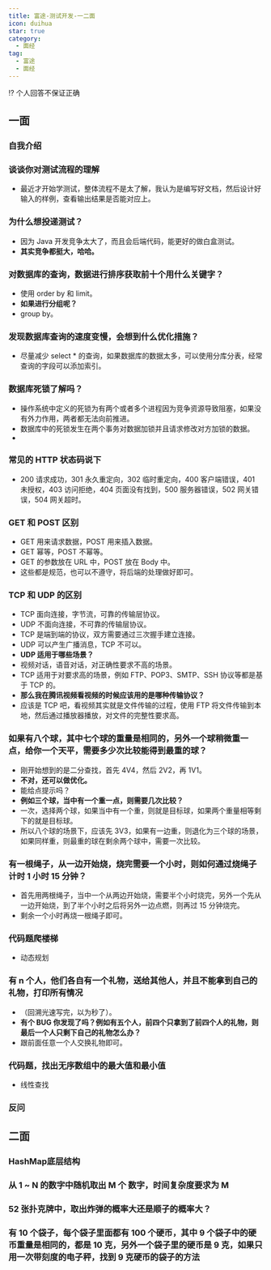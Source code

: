 ```yaml
---
title: 富途-测试开发-一二面
icon: duihua
star: true
category:
  - 面经
tag:
  - 富途
  - 面经
---
```


⁉️ 个人回答不保证正确

## 一面

### 自我介绍

### 谈谈你对测试流程的理解

- 最近才开始学测试，整体流程不是太了解，我认为是编写好文档，然后设计好输入的样例，查看输出结果是否能对应上。

### 为什么想投递测试？
- 因为 Java 开发竞争太大了，而且会后端代码，能更好的做白盒测试。
- **其实竞争都挺大，哈哈。**

### 对数据库的查询，数据进行排序获取前十个用什么关键字？
- 使用 order by 和 limit。
- **如果进行分组呢？**
- group by。

### 发现数据库查询的速度变慢，会想到什么优化措施？

- 尽量减少 select * 的查询，如果数据库的数据太多，可以使用分库分表，经常查询的字段可以添加索引。

### 数据库死锁了解吗？

- 操作系统中定义的死锁为有两个或者多个进程因为竞争资源导致阻塞，如果没有外力作用，两者都无法向前推进。
- 数据库中的死锁发生在两个事务对数据加锁并且请求修改对方加锁的数据。
- 
### 常见的 HTTP 状态码说下

- 200 请求成功，301 永久重定向，302 临时重定向，400 客户端错误，401 未授权，403 访问拒绝，404 页面没有找到，500 服务器错误，502 网关错误，504 网关超时。

### GET 和 POST 区别

- GET 用来请求数据，POST 用来插入数据。
- GET 幂等，POST 不幂等。
- GET 的参数放在 URL 中，POST 放在 Body 中。
- 这些都是规范，也可以不遵守，将后端的处理做好即可。

### TCP 和 UDP 的区别

- TCP 面向连接，字节流，可靠的传输层协议。
- UDP 不面向连接，不可靠的传输层协议。
- TCP 是端到端的协议，双方需要通过三次握手建立连接。
- UDP 可以产生广播消息，TCP 不可以。
- **UDP 适用于哪些场景？**
- 视频对话，语音对话，对正确性要求不高的场景。
- TCP 适用于对要求高的场景，例如 FTP、POP3、SMTP、SSH 协议等都是基于 TCP 的。
- **那么我在腾讯视频看视频的时候应该用的是哪种传输协议？**
- 应该是 TCP 吧，看视频其实就是文件传输的过程，使用 FTP 将文件传输到本地，然后通过播放器播放，对文件的完整性要求高。

### 如果有八个球，其中七个球的重量是相同的，另外一个球稍微重一点，给你一个天平，需要多少次比较能得到最重的球？

- 刚开始想到的是二分查找，首先 4V4，然后 2V2，再 1V1。
- **不对，还可以做优化。**
- 能给点提示吗？
- **例如三个球，当中有一个重一点，则需要几次比较？**
- 一次，选择两个球，如果当中有一个重，则就是目标球，如果两个重量相等剩下的就是目标球。
- 所以八个球的场景下，应该先 3V3，如果有一边重，则退化为三个球的场景，如果同样重，则最重的球在剩余两个球中，需要一次比较。

### 有一根绳子，从一边开始烧，烧完需要一个小时，则如何通过烧绳子计时 1 小时 15 分钟？
- 首先用两根绳子，当中一个从两边开始烧，需要半个小时烧完，另外一个先从一边开始烧，到了半个小时之后将另外一边点燃，则再过 15 分钟烧完。
- 剩余一个小时再烧一根绳子即可。

### 代码题爬楼梯

- 动态规划

### 有 n 个人，他们各自有一个礼物，送给其他人，并且不能拿到自己的礼物，打印所有情况

- （回溯光速写完，以为秒了）。
- **有个 BUG 你发现了吗？例如有五个人，前四个只拿到了前四个人的礼物，则最后一个人只剩下自己的礼物怎么办？**
- 跟前面任意一个人交换礼物即可。

### 代码题，找出无序数组中的最大值和最小值

- 线性查找 

### 反问

## 二面

### HashMap底层结构

### 从 1 ~ N 的数字中随机取出 M 个 数字，时间复杂度要求为 M

### 52 张扑克牌中，取出炸弹的概率大还是顺子的概率大？

### 有 10 个袋子，每个袋子里面都有 100 个硬币，其中 9 个袋子中的硬币重量是相同的，都是 10 克，另外一个袋子里的硬币是 9 克，如果只用一次带刻度的电子秤，找到 9 克硬币的袋子的方法
